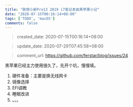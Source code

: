 ```yaml
---
title: "联想小新Pro13 2019 i7笔记本装黑苹果小记"
date: "2020-07-15T00:16:14+08:00"
tags: ['TODO', 'macOS']
comments: false
---
```


> created_date: 2020-07-15T00:16:14+08:00

> update_date: 2020-07-29T07:45:58+08:00

> comment_url: https://github.com/ferstar/blog/issues/24

黑苹果已经主力使用很久了，先开个坑，慢慢填。

1. 硬件准备：主要是换无线网卡
2. 镜像选择
3. EFI调教
4. 睡眠改进
5. 。。。

